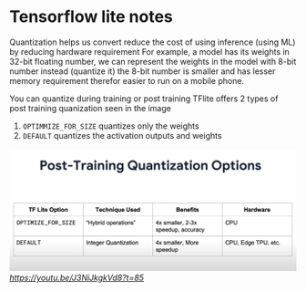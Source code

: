 # Tensorflow lite notes

Quantization helps us convert reduce the cost of using inference (using ML) by reducing hardware requirement
For example, a model has its weights in 32-bit floating number, we can represent the weights in the model with 8-bit number instead (quantize it)
the 8-bit number is smaller and has lesser memory requirement therefor easier to run on a mobile phone.

You can quantize during training or post training
TFlite offers 2 types of post training quanization seen in the image 

 1. `OPTIMMIZE_FOR_SIZE` quantizes only the weights
 2.  `DEFAULT` quantizes the activation outputs and weights

![](screenshots/2020-07-04-01-16-16.png)*https://youtu.be/J3NiJkgkVd8?t=85*